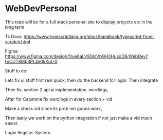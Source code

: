 # WebDevPersonal
This repo will be for a full stack personal site to display projects etc in the long term


Ts Docs: https://www.typescriptlang.org/docs/handbook/typescript-from-scratch.html


Figma: https://www.figma.com/design/Oue6aLV8GIcVbGH0HusoDB/WebDev?t=CUT8Mb3PL4e0kKuL-0



Stuff to do:

Lets fix ui stuff first real quick,
then do the backend for login.
Then integrate




Then fix,  section 2 api ai implementation, wordings,

After for Capstone fix wordings in every section + vid 

Make a chess vid since its prob not gonna work,           

Then lastly we work on the python integration if not just make a vid much easier.

Login Register System.
